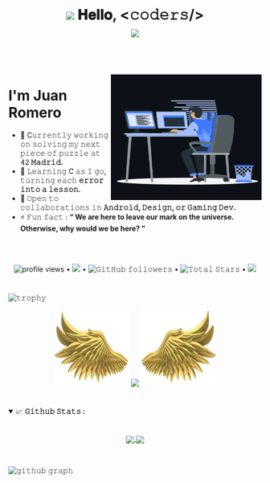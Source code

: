 <h1 align="center">
  <div style="display: inline-block; text-align: center;">
    <img src="GIF/Earth.gif" width="24px">
    𝐇𝐞𝐥𝐥𝐨, &lt;𝚌𝚘𝚍𝚎𝚛𝚜/&gt;<br>
    <img src="GIF/Hi.gif" width="40px">
  </div>
</h1>


<br/>
<br/>

<p><img align="right" height="250" width="300" src="https://raw.githubusercontent.com/SubhadeepZilong/SubhadeepZilong/main/icons/animation_500_kxa883sd.gif" alt="SubhadeepZilong" /></p>

# I'm Juan Romero
- 🔭 C𝚞𝚛𝚛𝚎𝚗𝚝𝚕𝚢 𝚠𝚘𝚛𝚔𝚒𝚗𝚐 𝚘𝚗 𝚜𝚘𝚕𝚟𝚒𝚗𝚐 𝚖𝚢 𝚗𝚎𝚡𝚝 𝚙𝚒𝚎𝚌𝚎 𝚘𝚏 𝚙𝚞𝚣𝚣𝚕𝚎 𝚊𝚝 **𝟺𝟸 𝙼𝚊𝚍𝚛𝚒𝚍.**
- 🌱 𝙻𝚎𝚊𝚛𝚗𝚒𝚗𝚐 **𝙲** 𝚊𝚜 𝙸 𝚐𝚘, 𝚝𝚞𝚛𝚗𝚒𝚗𝚐 𝚎𝚊𝚌𝚑 **𝚎𝚛𝚛𝚘𝚛 𝚒𝚗𝚝𝚘 𝚊 𝚕𝚎𝚜𝚜𝚘𝚗.**
- 👯 𝙾𝚙𝚎𝚗 𝚝𝚘 𝚌𝚘𝚕𝚕𝚊𝚋𝚘𝚛𝚊𝚝𝚒𝚘𝚗𝚜 𝚒𝚗 **𝙰𝚗𝚍𝚛𝚘𝚒𝚍, 𝙳𝚎𝚜𝚒𝚐𝚗, 𝚘𝚛 𝙶𝚊𝚖𝚒𝚗𝚐 𝙳𝚎𝚟.**
- ⚡ 𝙵𝚞𝚗 𝚏𝚊𝚌𝚝 : **“ We are here to leave our mark on the universe. Otherwise, why would we be here? ”** 

<br/>
<br/>

<p align="center">
  <img alt = "profile views" src="https://komarev.com/ghpvc/?username=juanrome09&style=flat&color=blue"> •   
  <a href="https://user-badge.committers.top/spain/juanrome09"><img src="https://user-badge.committers.top/spain/juanrome09.svg"></a> •
  <img alt="𝙶𝚒𝚝𝙷𝚞𝚋 𝚏𝚘𝚕𝚕𝚘𝚠𝚎𝚛𝚜" src="https://img.shields.io/github/followers/juanrome09?label=Followers&style=social"> •
  <img src="https://img.shields.io/github/stars/juanrome09?label=Stars" alt="𝚃𝚘𝚝𝚊𝚕 𝚂𝚝𝚊𝚛𝚜"> •
  <a href="https://github.com/sponsors/juanrome09"><img src="https://img.shields.io/static/v1?label=Sponsor&message=%E2%9D%A4&logo=GitHub&color=%23fe8e86"/></a>
</p>

#

![𝚝𝚛𝚘𝚙𝚑𝚢](https://github-profile-trophy.vercel.app/?username=juanrome09&column=9&margin-w=15&margin-h=15&no-bg=true&no-frame=true&theme=juicyfresh)

<p align="center">
  <img height="150" width="150" src="https://github.com/juanrome09/juanrome09/blob/main/WEBP/left.webp">
  <img align="center" src="https://github-readme-streak-stats.herokuapp.com/?user=juanrome09&theme=dark&hide_border=true"/>
  <img height="150" width="150" src="https://github.com/juanrome09/juanrome09/blob/main/WEBP/right.webp">
</p>

#


<details open="">
<summary>
  <g-emoji class="g-emoji" alias="chart_with_upwards_trend" fallback-src="https://github.githubassets.com/images/icons/emoji/unicode/1f4c8.png">📈</g-emoji>
  <strong>𝙶𝚒𝚝𝚑𝚞𝚋 𝚂𝚝𝚊𝚝𝚜 : </strong>
</summary>
<br>

<p align="center">
  <a href="https://github.com/juanrome09">
    <img align="center" src="https://github-readme-stats.vercel.app/api?username=juanrome09&show_icons=true&hide_border=true&title_color=94b4a4&amp&icon_color=FFFFFF&amp&text_color=FFFFFF&amp&bg_color=000000&count_private=true&include_all_commits=true"/>
  </a>
  <a href="https://github.com/juanrome09">
    <img align="center" height="195px" src="https://github-readme-stats.vercel.app/api/top-langs/?username=juanrome09&text_color=FFFFFF&bg_color=000000&title_color=94b4a4&langs_count=15&layout=compact&hide_border=true" />
  </a>
</p>
</details>
<br>


![𝚐𝚒𝚝𝚑𝚞𝚋 𝚐𝚛𝚊𝚙𝚑](https://github-readme-activity-graph.vercel.app/graph?username=juanrome09&theme=react-dark&hide_border=true&area=true)


